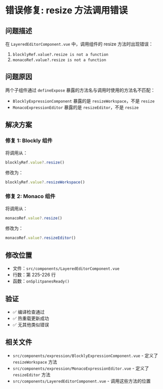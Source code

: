 # 错误修复: resize 方法调用错误

## 问题描述
在 `LayeredEditorComponent.vue` 中，调用组件的 resize 方法时出现错误：

1. `blocklyRef.value?.resize is not a function`
2. `monacoRef.value?.resize is not a function`

## 问题原因
两个子组件通过 `defineExpose` 暴露的方法名与调用时使用的方法名不匹配：

- `BlocklyExpressionComponent` 暴露的是 `resizeWorkspace`，不是 `resize`
- `MonacoExpressionEditor` 暴露的是 `resizeEditor`，不是 `resize`

## 解决方案

### 修复 1: Blockly 组件
将调用从：
```javascript
blocklyRef.value?.resize()
```
修改为：
```javascript
blocklyRef.value?.resizeWorkspace()
```

### 修复 2: Monaco 组件
将调用从：
```javascript
monacoRef.value?.resize()
```
修改为：
```javascript
monacoRef.value?.resizeEditor()
```

## 修改位置
- 文件：`src/components/LayeredEditorComponent.vue`
- 行数：第 225-226 行
- 函数：`onSplitpanesReady()`

## 验证
- ✅ 编译检查通过
- ✅ 热重载更新成功
- ✅ 无其他类似错误

## 相关文件
- `src/components/expression/BlocklyExpressionComponent.vue` - 定义了 `resizeWorkspace` 方法
- `src/components/expression/MonacoExpressionEditor.vue` - 定义了 `resizeEditor` 方法
- `src/components/LayeredEditorComponent.vue` - 调用这些方法的位置
